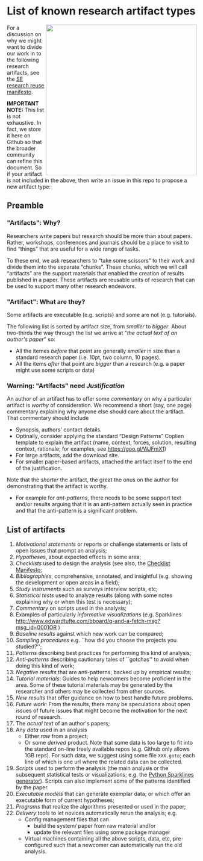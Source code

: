 # List of known research artifact types

<img src="img/list.jpg" width=400 align=right>


For a discussion on why we might want to divide our work in to the following research artifacts, see the [SE research reuse manifesto](SEresearchReuseManifesto.md).
 
**IMPORTANT NOTE:** This list is not exhaustive. In fact, we store it here on Github so that the broader community can refine this document. So if your artifact is not included in the above, then write an issue in this repo to propose a new artifact type:

## Preamble

###  "Artifacts": Why?

Researchers write papers but research should be more than about papers. Rather, workshops, conferences and journals should be a place to visit to find “things” that are useful for a wide range of tasks. 

To these end, we ask researchers to “take some scissors” to their work and divide them into the separate “chunks”. These chunks, which we will call  “artifacts” are the support materials that enabled the creation of  results published in a paper. These artifacts are reusable units of research that can be used to  support many other research endeavors.

###  "Artifact": What are they?

Some artifacts are executable (e.g. scripts) and some are not (e.g. tutorials). 

The following list is sorted by artifact size, from  _smaller_ to _bigger_. About two-thirds the way through the list we arrive at  "_the actual text   of an author's paper_" so:

+ All the itemes _before_ that point are generally _smaller_ in size 
  than a standard research paper (i.e. 10pt, two column, 10 pages).
+ All the items _after_ that point are _bigger_ than a research 
  (e.g. a paper might use some scripts or data)

### Warning: "Artifacts" need   _Justification_

An author of an artifact has to offer some _commentary_ on why  a particular artifact is _worthy_ of consideration. 
We recommend a short (say, one page) commentary explaining why anyone else should care about the artifact. That commentary should include

+ Synopsis, authors' contact details.
+ Optinally, consider applying the standard “Design Patterns” Coplien template to explain the artifact (name, context,  forces, solution, resulting context, rationale; for examples, see https://goo.gl/WJFmX1)
+ For large  artifacts, add the download site.
+ For smaller paper-based artifacts, attached the artifact itself to the end of the justification.

Note that the _shorter_ the artifact, the great the onus on the author for demonstrating that the artifact is worthy. 

+ For example for _ant-patterns_, there needs to be some support text and/or results arguing that it is an anti-pattern actually seen in practice and that the anti-pattern is a significant problem.

## List of artifacts

1. _Motivational statements_   or reports or challenge statements or lists of open issues that prompt an analysis; 
1. _Hypotheses_,  about expected effects in some area;
1. _Checklists_ used to design the analysis (see also, the [Checklist Manifesto](http://atulgawande.com/book/the-checklist-manifesto/);
1. _Bibliographies_, comprehensive, annotated, and insightful (e.g. showing the development or open areas in a field);
1. _Study instruments_ such as surveys interview scripts, etc;
1. _Statistical tests_ used to analyze results (along with some notes explaining why or when this test is necessary);
1. _Commentary_ on scripts used in the analysis;
1. Examples of particularly _informative visualizations_ (e.g. Sparklines http://www.edwardtufte.com/bboard/q-and-a-fetch-msg?msg_id=0001OR )
1. _Baseline results_ against which new work can be compared;
1. _Sampling procedures_ e.g. ``how did you choose the projects you studied?'';
1. _Patterns_ describing  best practices for performing this kind of analysis;
1. _Anti-patterns_   describing cautionary tales of ``gotchas'' to avoid when doing this kind of work;
1. _Negative results_  that are anti-patterns, backed up by empirical results;
1. _Tutorial materials_: Guides to help  newcomers become proficient in the area. Some of these tutorial materials  may be generated by the researcher and others may be collected from other sources.
1. _New results_  that offer guidance on how to best handle future problems.
1. _Future work:_  From the results, there many be speculations about open issues of future issues that might become the  motivation  for the next round of research.
1. The _actual text_   of an author's papers;
1. Any  _data_ used in an analysis
    + Either  _raw_ from a project;
    + Or some _derived_ product.
   Note that some data is too large to fit into the standard on-line freely available repos (e.g. Github only allows 1GB reps). For such data, we suggest using some file `XXX.goto`; each line of which is one url where the related data can be collected. 
1. _Scripts_  used to perform the analysis (the main analysis or the subsequent statistical tests or visualizations; e.g.    the  [Python Sparklines generator](https://pypi.python.org/pypi/pysparklines)). Scripts can also implement some of the patterns
  identified by the paper.
1. _Executable  models_ that can generate exemplar data;  or which offer an executable form of current hypotheses;
1. _Programs_ that realize the algorithms presented or used in the paper;
1. _Delivery tools_ to let novices automatically rerun the analysis; e.g.
    + Config management files that can
       + build the system/ paper from raw material and/or
       + update the relevant files using some package manager
    +  Virtual machines containing all the above scripts, data, etc, pre-configured such that a newcomer can automatically run the old analysis.
